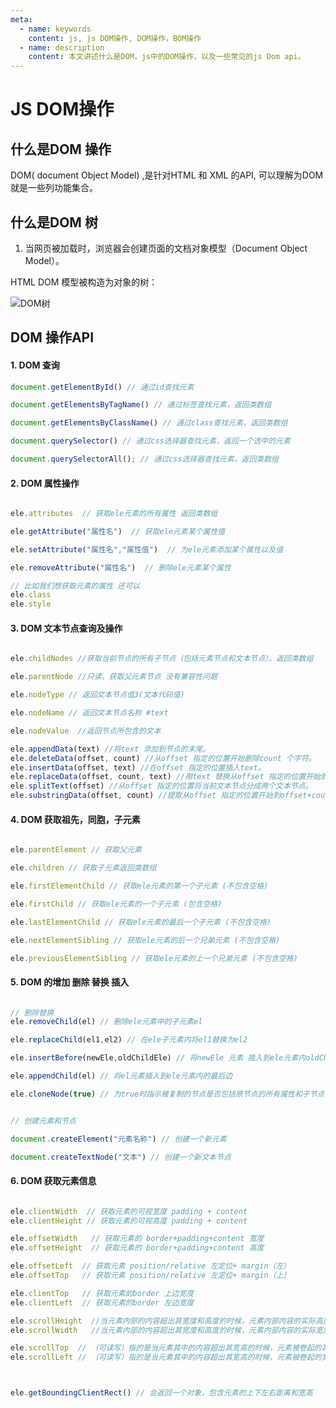 ```yaml
---
meta:
  - name: keywords
    content: js, js DOM操作, DOM操作，BOM操作
  - name: description
    content: 本文讲述什么是DOM，js中的DOM操作，以及一些常见的js Dom api。
---
```



# JS DOM操作


##  什么是DOM 操作

DOM( document Object Model) ,是针对HTML 和 XML 的API, 可以理解为DOM 就是一些列功能集合。

## 什么是DOM 树


1. 当网页被加载时，浏览器会创建页面的文档对象模型（Document Object Model）。

HTML DOM 模型被构造为对象的树：

![DOM树](http://www.runoob.com/images/pic_htmltree.gif)


## DOM 操作API

#### 1. DOM 查询

```JavaScript
document.getElementById() // 通过id查找元素

document.getElementsByTagName() // 通过标签查找元素，返回类数组

document.getElementsByClassName() // 通过class查找元素，返回类数组

document.querySelector() // 通过css选择器查找元素，返回一个选中的元素

document.querySelectorAll(); // 通过css选择器查找元素，返回类数组

```


#### 2. DOM 属性操作



```JavaScript

ele.attributes  // 获取ele元素的所有属性 返回类数组

ele.getAttribute("属性名")  // 获取ele元素某个属性值

ele.setAttribute("属性名","属性值")  // 为ele元素添加某个属性以及值

ele.removeAttribute("属性名")  // 删除ele元素某个属性

// 比如我们想获取元素的属性 还可以
ele.class
ele.style


```


#### 3. DOM 文本节点查询及操作

```JavaScript

ele.childNodes //获取当前节点的所有子节点（包括元素节点和文本节点）。返回类数组

ele.parentNode //只读，获取父元素节点 没有兼容性问题

ele.nodeType // 返回文本节点值3(文本代码值)

ele.nodeName // 返回文本节点名称 #text

ele.nodeValue  //返回节点所包含的文本

ele.appendData(text) //将text 添加到节点的末尾。 
ele.deleteData(offset, count) //从offset 指定的位置开始删除count 个字符。 
ele.insertData(offset, text) //在offset 指定的位置插入text。 
ele.replaceData(offset, count, text) //用text 替换从offset 指定的位置开始到offset + count 为止处的文本。 
ele.splitText(offset) //从offset 指定的位置将当前文本节点分成两个文本节点。 
ele.substringData(offset, count) //提取从offset 指定的位置开始到offset+count 为止 
```


#### 4. DOM 获取祖先，同胞，子元素

```JavaScript

ele.parentElement // 获取父元素

ele.children // 获取子元素返回类数组

ele.firstElementChild // 获取ele元素的第一个子元素 (不包含空格)

ele.firstChild // 获取ele元素的一个子元素 (包含空格) 

ele.lastElementChild // 获取ele元素的最后一个子元素 (不包含空格)

ele.nextElementSibling // 获取ele元素的后一个兄弟元素 (不包含空格)

ele.previousElementSibling // 获取ele元素的上一个兄弟元素 (不包含空格)

```

#### 5. DOM 的增加 删除 替换 插入

```JavaScript

// 删除替换
ele.removeChild(el) // 删除ele元素中的子元素el

ele.replaceChild(el1,el2) // 在ele子元素内将el1替换为el2

ele.insertBefore(newEle,oldChildEle) // 将newEle 元素 插入到ele元素内oldChildEle元素前边

ele.appendChild(el) // 将el元素插入到ele元素内的最后边

ele.cloneNode(true) // 为true时指示被复制的节点是否包括原节点的所有属性和子节点


// 创建元素和节点

document.createElement("元素名称") // 创建一个新元素

document.createTextNode("文本") // 创建一个新文本节点
```

#### 6. DOM 获取元素信息

```JavaScript

ele.clientWidth  // 获取元素的可视宽度 padding + content
ele.clientHeight // 获取元素的可视高度 padding + content

ele.offsetWidth   // 获取元素的 border+padding+content 宽度
ele.offsetHeight  // 获取元素的 border+padding+content 高度

ele.offsetLeft  // 获取元素 position/relative 左定位+ margin（左）
ele.offsetTop   // 获取元素 position/relative 左定位+ margin（上）

ele.clientTop   // 获取元素的border 上边宽度
ele.clientLeft  // 获取元素的border 左边宽度

ele.scrollHeight  //当元素内部的内容超出其宽度和高度的时候，元素内部内容的实际高度
ele.scrollWidth   //当元素内部的内容超出其宽度和高度的时候，元素内部内容的实际宽度

ele.scrollTop  // （可读写）指的是当元素其中的内容超出其宽高的时候，元素被卷起的高度
ele.scrollLeft // （可读写）指的是当元素其中的内容超出其宽高的时候，元素被卷起的宽度



ele.getBoundingClientRect() // 会返回一个对象，包含元素的上下左右距离和宽高 
